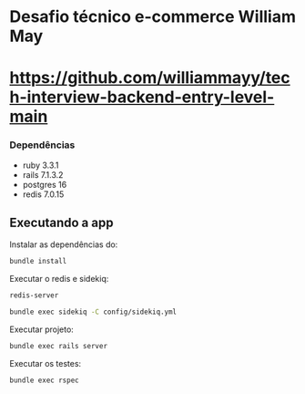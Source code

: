 # Desafio técnico e-commerce William May
# https://github.com/williammayy/tech-interview-backend-entry-level-main

### Dependências
- ruby 3.3.1
- rails 7.1.3.2
- postgres 16
- redis 7.0.15

## Executando a app

Instalar as dependências do:
```bash
bundle install
```

Executar o redis e sidekiq:
```bash
redis-server
```

```bash
bundle exec sidekiq -C config/sidekiq.yml
```

Executar projeto:
```bash
bundle exec rails server
```

Executar os testes:
```bash
bundle exec rspec

